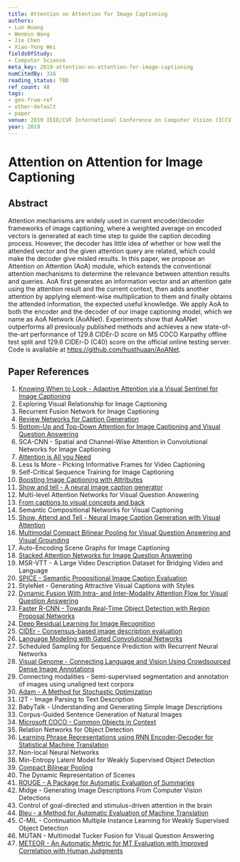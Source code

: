 ```yaml
---
title: Attention on Attention for Image Captioning
authors:
- Lun Huang
- Wenmin Wang
- Jie Chen
- Xiao-Yong Wei
fieldsOfStudy:
- Computer Science
meta_key: 2019-attention-on-attention-for-image-captioning
numCitedBy: 316
reading_status: TBD
ref_count: 48
tags:
- gen-from-ref
- other-default
- paper
venue: 2019 IEEE/CVF International Conference on Computer Vision (ICCV)
year: 2019
---
```


# Attention on Attention for Image Captioning

## Abstract

Attention mechanisms are widely used in current encoder/decoder frameworks of image captioning, where a weighted average on encoded vectors is generated at each time step to guide the caption decoding process. However, the decoder has little idea of whether or how well the attended vector and the given attention query are related, which could make the decoder give misled results. In this paper, we propose an Attention on Attention (AoA) module, which extends the conventional attention mechanisms to determine the relevance between attention results and queries. AoA first generates an information vector and an attention gate using the attention result and the current context, then adds another attention by applying element-wise multiplication to them and finally obtains the attended information, the expected useful knowledge. We apply AoA to both the encoder and the decoder of our image captioning model, which we name as AoA Network (AoANet). Experiments show that AoANet outperforms all previously published methods and achieves a new state-of-the-art performance of 129.8 CIDEr-D score on MS COCO Karpathy offline test split and 129.6 CIDEr-D (C40) score on the official online testing server. Code is available at https://github.com/husthuaan/AoANet.

## Paper References

1. [Knowing When to Look - Adaptive Attention via a Visual Sentinel for Image Captioning](2017-knowing-when-to-look-adaptive-attention-via-a-visual-sentinel-for-image-captioning)
2. Exploring Visual Relationship for Image Captioning
3. Recurrent Fusion Network for Image Captioning
4. [Review Networks for Caption Generation](2016-review-networks-for-caption-generation)
5. [Bottom-Up and Top-Down Attention for Image Captioning and Visual Question Answering](2018-bottom-up-and-top-down-attention-for-image-captioning-and-visual-question-answering)
6. SCA-CNN - Spatial and Channel-Wise Attention in Convolutional Networks for Image Captioning
7. [Attention is All you Need](2017-transformer.md)
8. Less Is More - Picking Informative Frames for Video Captioning
9. Self-Critical Sequence Training for Image Captioning
10. [Boosting Image Captioning with Attributes](2017-boosting-image-captioning-with-attributes)
11. [Show and tell - A neural image caption generator](2015-show-and-tell-a-neural-image-caption-generator)
12. Multi-level Attention Networks for Visual Question Answering
13. [From captions to visual concepts and back](2015-from-captions-to-visual-concepts-and-back)
14. Semantic Compositional Networks for Visual Captioning
15. [Show, Attend and Tell - Neural Image Caption Generation with Visual Attention](2015-show-attend-and-tell-neural-image-caption-generation-with-visual-attention)
16. [Multimodal Compact Bilinear Pooling for Visual Question Answering and Visual Grounding](2016-multimodal-compact-bilinear-pooling-for-visual-question-answering-and-visual-grounding)
17. Auto-Encoding Scene Graphs for Image Captioning
18. [Stacked Attention Networks for Image Question Answering](2016-stacked-attention-networks-for-image-question-answering)
19. MSR-VTT - A Large Video Description Dataset for Bridging Video and Language
20. [SPICE - Semantic Propositional Image Caption Evaluation](2016-spice-semantic-propositional-image-caption-evaluation)
21. StyleNet - Generating Attractive Visual Captions with Styles
22. [Dynamic Fusion With Intra- and Inter-Modality Attention Flow for Visual Question Answering](2019-dynamic-fusion-with-intra-and-inter-modality-attention-flow-for-visual-question-answering)
23. [Faster R-CNN - Towards Real-Time Object Detection with Region Proposal Networks](2015-faster-r-cnn-towards-real-time-object-detection-with-region-proposal-networks)
24. [Deep Residual Learning for Image Recognition](2015-resnet.md)
25. [CIDEr - Consensus-based image description evaluation](2015-cider-consensus-based-image-description-evaluation)
26. [Language Modeling with Gated Convolutional Networks](2017-language-modeling-with-gated-convolutional-networks)
27. Scheduled Sampling for Sequence Prediction with Recurrent Neural Networks
28. [Visual Genome - Connecting Language and Vision Using Crowdsourced Dense Image Annotations](2016-visual-genome-connecting-language-and-vision-using-crowdsourced-dense-image-annotations)
29. Connecting modalities - Semi-supervised segmentation and annotation of images using unaligned text corpora
30. [Adam - A Method for Stochastic Optimization](2015-adam-a-method-for-stochastic-optimization)
31. I2T - Image Parsing to Text Description
32. BabyTalk - Understanding and Generating Simple Image Descriptions
33. Corpus-Guided Sentence Generation of Natural Images
34. [Microsoft COCO - Common Objects in Context](2014-microsoft-coco-common-objects-in-context)
35. Relation Networks for Object Detection
36. [Learning Phrase Representations using RNN Encoder-Decoder for Statistical Machine Translation](2014-learning-phrase-representations-using-rnn-encoder-decoder-for-statistical-machine-translation)
37. Non-local Neural Networks
38. Min-Entropy Latent Model for Weakly Supervised Object Detection
39. [Compact Bilinear Pooling](2016-compact-bilinear-pooling)
40. The Dynamic Representation of Scenes
41. [ROUGE - A Package for Automatic Evaluation of Summaries](2004-rouge-a-package-for-automatic-evaluation-of-summaries)
42. Midge - Generating Image Descriptions From Computer Vision Detections
43. Control of goal-directed and stimulus-driven attention in the brain
44. [Bleu - a Method for Automatic Evaluation of Machine Translation](2002-bleu-a-method-for-automatic-evaluation-of-machine-translation)
45. C-MIL - Continuation Multiple Instance Learning for Weakly Supervised Object Detection
46. MUTAN - Multimodal Tucker Fusion for Visual Question Answering
47. [METEOR - An Automatic Metric for MT Evaluation with Improved Correlation with Human Judgments](2005-meteor-an-automatic-metric-for-mt-evaluation-with-improved-correlation-with-human-judgments)
